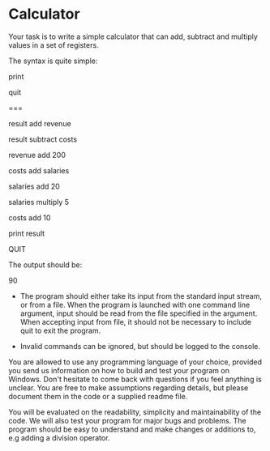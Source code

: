 # Calculator

Your task is to write a simple calculator that can add, subtract and multiply values in a set of registers.

The syntax is quite simple:

<register> <operation> <value>

print <register>

quit 

===

result add revenue

result subtract costs

revenue add 200

costs add salaries

salaries add 20

salaries multiply 5

costs add 10

print result

QUIT

The output should be:

90

* The program should either take its input from the standard input stream, or from a file. When the
program is launched with one command line argument, input should be read from the file specified in
the argument. When accepting input from file, it should not be necessary to include quit to exit the
program.

* Invalid commands can be ignored, but should be logged to the console.
  
You are allowed to use any programming language of your choice, provided you send us information on
how to build and test your program on Windows. Don't hesitate to come back with questions if you feel
anything is unclear. You are free to make assumptions regarding details, but please document them in
the code or a supplied readme file.

You will be evaluated on the readability, simplicity and maintainability of the code. We will also test your
program for major bugs and problems. The program should be easy to understand and make changes or
additions to, e.g adding a division operator. 
